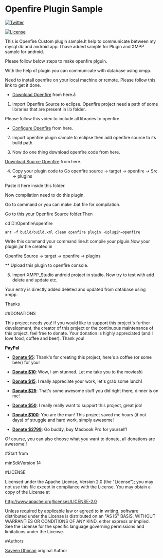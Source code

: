 # Openfire Plugin Sample

[![Twitter](https://img.shields.io/badge/Twitter-@saveendhiman-blue.svg?style=flat)](https://twitter.com/saveendhiman)

[![License](https://img.shields.io/badge/license-Apache%202-4EB1BA.svg)](https://www.apache.org/licenses/LICENSE-2.0.html)

This is Openfire Custom plugin sample.It help to communicate between my mysql db and android app. I have added sample for Plugin and XMPP sample for android.

Please follow below steps to make openfire plguin.

With the help of plugin you can communicate with database using xmpp.

Need to install openfire on your local machine or remote.
Please follow this link to get it done.

* [Download Openfire] from here.å


1. Import Openfire Source to eclipse.
Openfire project need a path of some libraries that are present in lib folder.

Please follow this video to include all libraries to openfire.

* [Configure Openfire] from here.

2. Import openfire plugin sample to eclipse then add openfire source to its build path.

3. Now do one thing download openfire code from here.

[Download Source Openfire] from here.

4. Copy your plugin code to Go openfire source -> target -> openfire -> Src -> plugins 

Paste it here inside this folder.

Now compilation need to do this plugin.

Go to command or you can make .bat file for compilation.

Go to this your Openfire Source folder.Then 

cd D:\Openfire\openfire

`ant -f build/build.xml clean openfire plugin -Dplugin=openfire`

Write this command your command line.It compile your plguin.Now your plugin jar file created in 

Openfire Source -> target -> openfire -> plugins

** Upload this plugin to openfire console.


5. Import XMPP_Studio android project in studio.
Now try to test with add delete and update etc.

Your entry is directly added deleted and updated from database using xmpp.


Thanks


##DONATIONS

This project needs you! If you would like to support this project's further development, the creator of this project or the continuous maintenance of this project, feel free to donate. Your donation is highly appreciated (and I love food, coffee and beer). Thank you!

**PayPal**

* **[Donate $5]**: Thank's for creating this project, here's a coffee (or some beer) for you!

* **[Donate $10]**: Wow, I am stunned. Let me take you to the movies!ù

* **[Donate $15]**: I really appreciate your work, let's grab some lunch!

* **[Donate $25]**: That's some awesome stuff you did right there, dinner is on me!

* **[Donate $50]**: I really really want to support this project, great job!

* **[Donate $100]**: You are the man! This project saved me hours (if not days) of struggle and hard work, simply awesome!

* **[Donate $2799]**: Go buddy, buy Macbook Pro for yourself!

Of course, you can also choose what you want to donate, all donations are awesome!!


#Start from

minSdkVersion 14

#LICENSE

Licensed under the Apache License, Version 2.0 (the "License"); you may not use this file except in compliance with the License. You may obtain a copy of the License at

http://www.apache.org/licenses/LICENSE-2.0

Unless required by applicable law or agreed to in writing, software distributed under the License is distributed on an "AS IS" BASIS, WITHOUT WARRANTIES OR CONDITIONS OF ANY KIND, either express or implied. See the License for the specific language governing permissions and limitations under the License.

#Authors

[Saveen Dhiman] original Author


[Donate $5]: 		  https://www.paypal.me/saveendhiman/5
[Donate $10]:  		https://www.paypal.me/saveendhiman/10
[Donate $15]:  		https://www.paypal.me/saveendhiman/15
[Donate $25]:  		https://www.paypal.me/saveendhiman/25
[Donate $50]: 		https://www.paypal.me/saveendhiman/50
[Donate $100]: 		https://www.paypal.me/saveendhiman/100
[Donate $2799]: 	https://www.paypal.me/saveendhiman/2799

[Saveen Dhiman]:  https://github.com/saveendhiman

[Download Openfire]: http://download.igniterealtime.org/openfire/docs/latest/documentation/install-guide.html

[Configure Openfire]: https://www.youtube.com/watch?v=KlMaBplFbuQ

[Download Source Openfire]:  https://www.igniterealtime.org/downloads/source.jsp

